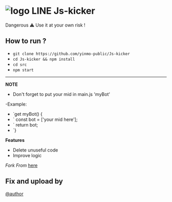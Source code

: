 # ![logo](src/LINE.png) LINE Js-kicker

Dangerous ⚠ Use it at your own risk !


How to run ?
------
- `git clone https://github.com/yinmo-public/Js-kicker`
- `cd Js-kicker && npm install`
- `cd src`
- `npm start`

----
**NOTE**
- Don't forget to put your mid in main.js 'myBot'

-Example:

- `get myBot() {
- `    const bot = ['your mid here'];
- `    return bot;
- `}

**Features** 
- Delete unuseful code 
- Improve logic

*Fork From* [here](https://github.com/rnjacky777/785)

## Fix and upload by 
[@author](https://line.me/ti/p/3eamxoks_T)
